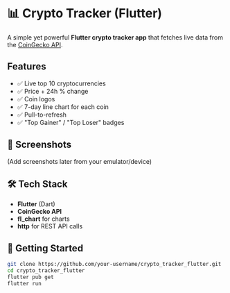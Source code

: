 # 📊 Crypto Tracker (Flutter)

A simple yet powerful **Flutter crypto tracker app** that fetches live data from the [CoinGecko API](https://www.coingecko.com/en/api).

##  Features
- ✅ Live top 10 cryptocurrencies
- ✅ Price + 24h % change
- ✅ Coin logos
- ✅ 7-day line chart for each coin
- ✅ Pull-to-refresh
- ✅ "Top Gainer" / "Top Loser" badges

## 📸 Screenshots
(Add screenshots later from your emulator/device)

## 🛠️ Tech Stack
- **Flutter** (Dart)
- **CoinGecko API**
- **fl_chart** for charts
- **http** for REST API calls

## 🚀 Getting Started
```bash
git clone https://github.com/your-username/crypto_tracker_flutter.git
cd crypto_tracker_flutter
flutter pub get
flutter run